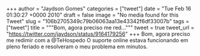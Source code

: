 
+++
author = "Jaydson Gomes"
categories = ["tweet"]
date = "Tue Feb 16 01:30:27 +0000 2010"
draft = false
image = "No media found for this Tweet"
slug = "106b2705349c79b06063aa13e43342f6df33007b"
tags = ["tweet"]
title = """Bom, agora preciso me red..."""
tweet = true
tweet_url = "https://twitter.com/jaydson/status/9164179256"
+++
Bom, agora preciso me redimir com a @TeHospedo O suporte online estava funcionando em pleno feriado e resolveram o meu problema em minutos.

